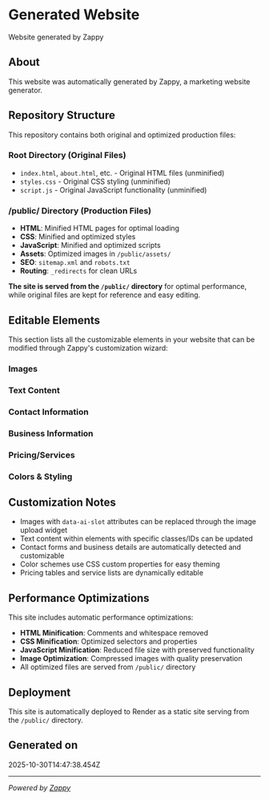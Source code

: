 # Generated Website

Website generated by Zappy

## About

This website was automatically generated by Zappy, a marketing website generator.

## Repository Structure

This repository contains both original and optimized production files:

### Root Directory (Original Files)
- `index.html`, `about.html`, etc. - Original HTML files (unminified)
- `styles.css` - Original CSS styling (unminified)
- `script.js` - Original JavaScript functionality (unminified)

### /public/ Directory (Production Files)
- **HTML**: Minified HTML pages for optimal loading
- **CSS**: Minified and optimized styles
- **JavaScript**: Minified and optimized scripts
- **Assets**: Optimized images in `/public/assets/`
- **SEO**: `sitemap.xml` and `robots.txt`
- **Routing**: `_redirects` for clean URLs

**The site is served from the `/public/` directory** for optimal performance, while original files are kept for reference and easy editing.

## Editable Elements

This section lists all the customizable elements in your website that can be modified through Zappy's customization wizard:

### Images


### Text Content


### Contact Information


### Business Information


### Pricing/Services


### Colors & Styling


## Customization Notes

- Images with `data-ai-slot` attributes can be replaced through the image upload widget
- Text content within elements with specific classes/IDs can be updated
- Contact forms and business details are automatically detected and customizable
- Color schemes use CSS custom properties for easy theming
- Pricing tables and service lists are dynamically editable

## Performance Optimizations

This site includes automatic performance optimizations:
- **HTML Minification**: Comments and whitespace removed
- **CSS Minification**: Optimized selectors and properties
- **JavaScript Minification**: Reduced file size with preserved functionality
- **Image Optimization**: Compressed images with quality preservation
- All optimized files are served from `/public/` directory

## Deployment

This site is automatically deployed to Render as a static site serving from the `/public/` directory.

## Generated on

2025-10-30T14:47:38.454Z

---

*Powered by [Zappy](https://zappy.dev)*

